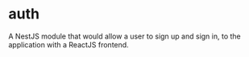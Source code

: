 # auth
A NestJS module that would allow a user to sign up and sign in, to the application with a ReactJS frontend.
